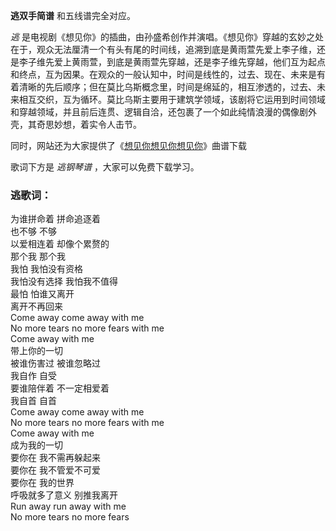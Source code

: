 

**逃双手简谱** 和五线谱完全对应。

_逃_
是电视剧《想见你》的插曲，由孙盛希创作并演唱。《想见你》穿越的玄妙之处在于，观众无法厘清一个有头有尾的时间线，追溯到底是黄雨萱先爱上李子维，还是李子维先爱上黄雨萱，到底是黄雨萱先穿越，还是李子维先穿越，他们互为起点和终点，互为因果。在观众的一般认知中，时间是线性的，过去、现在、未来是有着清晰的先后顺序；但在莫比乌斯概念里，时间是绵延的，相互渗透的，过去、未来相互交织，互为循环。莫比乌斯主要用于建筑学领域，该剧将它运用到时间领域和穿越领域，并且前后连贯、逻辑自洽，还包裹了一个如此纯情浪漫的偶像剧外壳，其奇思妙想，着实令人击节。

同时，网站还为大家提供了《[想见你想见你想见你](Music-11251-想见你想见你想见你-想见你片尾曲.html "想见你想见你想见你")》曲谱下载

歌词下方是 _逃钢琴谱_ ，大家可以免费下载学习。

### 逃歌词：

为谁拼命着 拼命追逐着  
也不够 不够  
以爱相连着 却像个累赘的  
那个我 那个我  
我怕 我怕没有资格  
我怕没有选择 我怕我不值得  
最怕 怕谁又离开  
离开不再回来  
Come away come away with me  
No more tears no more fears with me  
Come away with me  
带上你的一切  
被谁伤害过 被谁忽略过  
我自作 自受  
要谁陪伴着 不一定相爱着  
我自首 自首  
Come away come away with me  
No more tears no more fears with me  
Come away with me  
成为我的一切  
要你在 我不需再躲起来  
要你在 我不管爱不可爱  
要你在 我的世界  
呼吸就多了意义 别推我离开  
Run away run away with me  
No more tears no more fears

